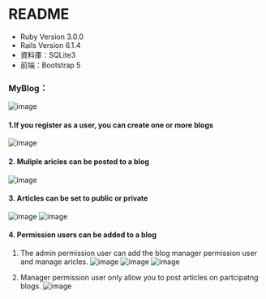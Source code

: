 # README

* Ruby Version 3.0.0
* Rails Version 6.1.4
* 資料庫：SQLite3
* 前端：Bootstrap 5

### MyBlog：
![image](https://user-images.githubusercontent.com/92428883/156126241-fe7fa9ed-165f-4d2a-9514-d313a6fa8864.png)


#### 1.If you register as a user, you can create one or more blogs
![image](https://user-images.githubusercontent.com/92428883/156126324-0125856c-5733-42c7-859c-2b2490b0833b.png)

#### 2. Muliple aricles can be posted to a blog
![image](https://user-images.githubusercontent.com/92428883/156126623-c9effcc6-71f6-414a-9db4-cf4d6da14e56.png)

#### 3. Articles can be set to public or private
![image](https://user-images.githubusercontent.com/92428883/156126785-034bda16-7f76-4df4-9d8c-03a86a4103eb.png)
![image](https://user-images.githubusercontent.com/92428883/156126802-7f0422c7-996c-4d55-88d5-f18be49d3bf8.png)

#### 4. Permission users can be added to a blog
1. The admin permission user can add the blog manager permission user and manage aricles.
![image](https://user-images.githubusercontent.com/92428883/156127033-5ef09762-2d0f-4a65-ada5-a4e549320368.png)
![image](https://user-images.githubusercontent.com/92428883/156127069-f6f978cf-dda0-40fd-a85e-6f2d118c15da.png)
![image](https://user-images.githubusercontent.com/92428883/156127233-e598c6a1-907b-41c4-959d-d00c3b3d32b9.png)


2. Manager permission user only allow you to post articles on partcipatng blogs. 
![image](https://user-images.githubusercontent.com/92428883/156127349-09344e24-bc4e-4fc8-82f2-7290e764ad77.png)
